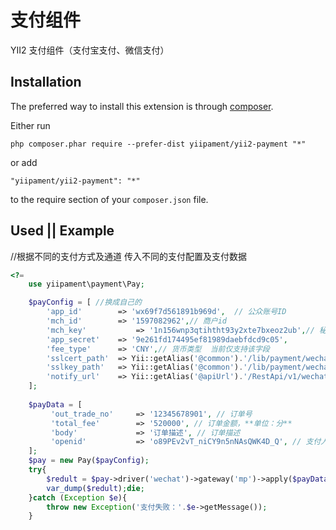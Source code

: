 支付组件
====

YII2 支付组件（支付宝支付、微信支付）

Installation
------------

The preferred way to install this extension is through [composer](http://getcomposer.org/download/).

Either run

```
php composer.phar require --prefer-dist yiipament/yii2-payment "*"
```

or add

```
"yiipament/yii2-payment": "*"
```

to the require section of your `composer.json` file.


Used || Example
---------------

//根据不同的支付方式及通道 传入不同的支付配置及支付数据

```php
<?= 
    use yiipament\payment\Pay;

    $payConfig = [ //换成自己的
        'app_id'        => 'wx69f7d561891b969d',  // 公众账号ID
        'mch_id'        => '1597082962',// 商户id
        'mch_key'           => '1n156wnp3qtihtht93y2xte7bxeoz2ub',// 秘钥
        'app_secret'    => '9e261fd174495ef81989daebfdcd9c05',
        'fee_type'      => 'CNY',// 货币类型  当前仅支持该字段
        'sslcert_path'  => Yii::getAlias('@common').'/lib/payment/wechat/cert/apiclient_cert.pem',
        'sslkey_path'   => Yii::getAlias('@common').'/lib/payment/wechat/cert/apiclient_key.pem',
        'notify_url'    => Yii::getAlias('@apiUrl').'/RestApi/v1/wechat-callback/wx-notify',
    ];
    
    $payData = [
         'out_trade_no'     => '12345678901', // 订单号
         'total_fee'        => '520000', // 订单金额，**单位：分**
         'body'             => '订单描述', // 订单描述
         'openid'           => 'o89PEv2vT_niCY9n5nNAsQWK4D_Q', // 支付人的 openID
    ];
    $pay = new Pay($payConfig);
    try{
        $redult = $pay->driver('wechat')->gateway('mp')->apply($payData);
        var_dump($redult);die;
    }catch (Exception $e){
        throw new Exception('支付失败：'.$e->getMessage());
    }
    
```
